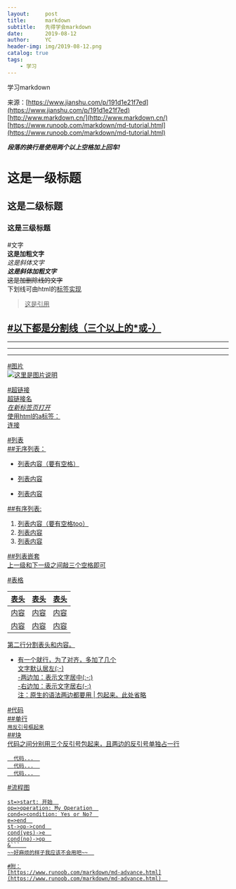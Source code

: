 ```yaml
---
layout:     post
title:      markdown
subtitle:   先得学会markdown
date:       2019-08-12
author:     YC
header-img: img/2019-08-12.png
catalog: true
tags:
    - 学习
---
```


学习markdown

来源：[https://www.jianshu.com/p/191d1e21f7ed](https://www.jianshu.com/p/191d1e21f7ed)  
      [http://www.markdown.cn/](http://www.markdown.cn/)  
      [https://www.runoob.com/markdown/md-tutorial.html](https://www.runoob.com/markdown/md-tutorial.html)  

***段落的换行是使用两个以上空格加上回车!***  

# 这是一级标题
## 这是二级标题
### 这是三级标题


#文字  
**这是加粗文字**  
*这是斜体文字*  
***这是斜体加粗文字***  
~~这是加删除线的文字~~  
下划线可由html的<u>标签实现
>这是引用  


#以下都是分割线（三个以上的*或-）  
---  
----  
***  
*****  


#图片  
![这里是图片说明](图片地址 "图片title//可不加")  


#超链接  
[超链接名](超链接地址 "超链接title//可不加")  
*在新标签页打开*  
使用html的a标签：  
<a href="https://" target= "_blank">连接</a>  


#列表  
##无序列表：  
- 列表内容（要有空格）  
+ 列表内容  
* 列表内容  

##有序列表:  
1. 列表内容（要有空格too）  
2. 列表内容  
3. 列表内容  

##列表嵌套  
上一级和下一级之间敲三个空格即可  


#表格  

表头|表头|表头  
---|:--:|---:  
内容|内容|内容  
内容|内容|内容  
第二行分割表头和内容。  
- 有一个就行，为了对齐，多加了几个  
文字默认居左(:-)  
-两边加：表示文字居中(:-:)  
-右边加：表示文字居右(-:)  
注：原生的语法两边都要用 | 包起来。此处省略  


#代码  
##单行  
`用反引号框起来`  
##块  
代码之间分别用三个反引号包起来，且两边的反引号单独占一行  
```  
  代码...  
  代码...  
  代码...  
```  


#流程图  
```flow  
st=>start: 开始  
op=>operation: My Operation  
cond=>condition: Yes or No?  
e=>end  
st->op->cond  
cond(yes)->e  
cond(no)->op  
&```  
~~好麻烦的样子我应该不会用吧~~  

#附：
[https://www.runoob.com/markdown/md-advance.html](https://www.runoob.com/markdown/md-advance.html)  
